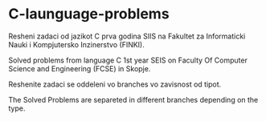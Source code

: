 # C-launguage-problems
Resheni zadaci od jazikot C prva godina SIIS na Fakultet za Informaticki Nauki i Kompjutersko Inzinerstvo (FINKI).

Solved problems from language C 1st year SEIS on Faculty Of Computer Science and Engineering (FCSE) in Skopje.

Reshenite zadaci se oddeleni vo branches vo zavisnost od tipot.

The Solved Problems are separeted in different branches depending on the type.
